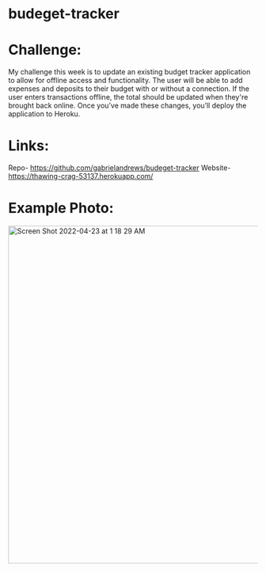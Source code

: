 # budeget-tracker


# Challenge:
  My challenge this week is to update an existing budget tracker application to allow for offline access and functionality. The user will be able to add expenses and deposits to their budget with or without a connection. If the user enters transactions offline, the total should be updated when they're brought back online. Once you’ve made these changes, you’ll deploy the application to Heroku.


# Links:
  Repo- https://github.com/gabrielandrews/budeget-tracker
  Website- https://thawing-crag-53137.herokuapp.com/
  
  # Example Photo:
  <img width="683" alt="Screen Shot 2022-04-23 at 1 18 29 AM" src="https://user-images.githubusercontent.com/91432905/164878898-ebf680eb-3f46-41cb-990c-783d8d2b982d.png">
